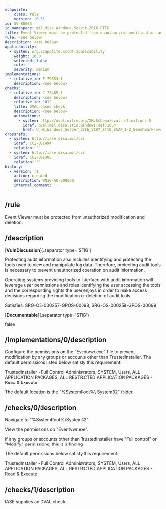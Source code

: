 ```yaml
---
scapolite:
    class: rule
    version: '0.51'
id: SV-88063
id_namespace: mil.disa.Windows-Server-2016-STIG
title: Event Viewer must be protected from unauthorized modification and deletion.
rule: <see below>
description: <see below>
applicability:
  - system: org.scapolite.xccdf.applicability
    weight: 10.0
    selected: false
    role: ''
    severity: medium
implementations:
  - relative_id: F-79853r1
    description: <see below>
checks:
  - relative_id: C-73485r1
    description: <see below>
  - relative_id: '01'
    title: OVAL-based check
    description: <see below>
    automations:
      - system: http://oval.mitre.org/XMLSchema/oval-definitions-5
        idref: oval:mil.disa.stig.windows:def:1054
        href: U_MS_Windows_Server_2016_V1R7_STIG_SCAP_1-2_Benchmark-oval.xml
crossrefs:
  - system: http://iase.disa.mil/cci
    idref: CCI-001494
    relation: ''
  - system: http://iase.disa.mil/cci
    idref: CCI-001495
    relation: ''
history:
  - version: r1
    action: created
    description: WN16-AU-000060
    internal_comment: ''
---
```



## /rule

Event Viewer must be protected from unauthorized modification and deletion.

## /description

[**VulnDiscussion**]{.separator type='STIG'}

Protecting audit information also includes identifying and protecting the tools used to view and manipulate log data. Therefore, protecting audit tools is necessary to prevent unauthorized operation on audit information.

Operating systems providing tools to interface with audit information will leverage user permissions and roles identifying the user accessing the tools and the corresponding rights the user enjoys in order to make access decisions regarding the modification or deletion of audit tools.

Satisfies: SRG-OS-000257-GPOS-00098, SRG-OS-000258-GPOS-00099

[**Documentable**]{.separator type='STIG'}

false

## /implementations/0/description

Configure the permissions on the "Eventvwr.exe" file to prevent modification by any groups or accounts other than TrustedInstaller. The default permissions listed below satisfy this requirement:

TrustedInstaller - Full Control
Administrators, SYSTEM, Users, ALL APPLICATION PACKAGES, ALL RESTRICTED APPLICATION PACKAGES - Read &amp; Execute

The default location is the "%SystemRoot%\ System32" folder.

## /checks/0/description

Navigate to "%SystemRoot%\System32".

View the permissions on "Eventvwr.exe".

If any groups or accounts other than TrustedInstaller have "Full control" or "Modify" permissions, this is a finding.

The default permissions below satisfy this requirement:

TrustedInstaller - Full Control
Administrators, SYSTEM, Users, ALL APPLICATION PACKAGES, ALL RESTRICTED APPLICATION PACKAGES - Read &amp; Execute

## /checks/1/description

IASE supplies an OVAL check.

